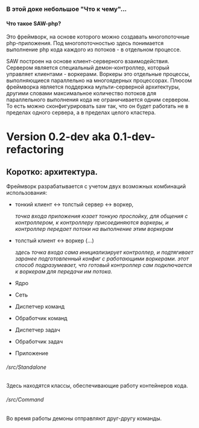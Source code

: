 ### В этой доке небольшое "Что к чему"...

#### Что такое SAW-php?

Это фреймворк, на основе которого можно создавать многопоточные php-приложения.
Под многопоточностью здесь понимается выполнение php кода каждого из потоков - 
в отдельном процессе.

SAW построен на основе клиент-серверного взаимодействия. Сервером является 
специальный демон-контроллер, который управляет клиентами - воркерами. Воркеры
это отдельные процессы, выполняющиеся параллельно на многоядерных процессорах.
Плюсом фреймворка является поддержка мульти-серверной архитектуры, другими 
словами максимальное количество потоков для параллельного выполнения кода не 
ограничивается одним сервером. То есть можно сконфигурировать saw так, что 
он будет работать не в пределах одного сервера, а в пределах целого кластера. 

# Version 0.2-dev aka 0.1-dev-refactoring

## Коротко: архитектура.

Фреймворк разрабатывается с учетом двух возможных комбинаций использования:
* тонкий клиент <-> толстый сервер <-> воркер,

    _точка входа приложения юзает тонкую прослойку, для общения
    с контроллером, к контроллеру присоединяются воркеры, и контроллер передает 
    потоки на выполнение этим воркерам_

* толстый клиент <-> воркер (...)

    _здесь точка входа сама инициализирует контроллер, и подтягивает заранее
    подготовленный конфиг с работающими воркерами. этот способ подразумевает, 
    что готовый контроллер сам подключается к воркерам для передачи им потока._
    
* Ядро
* Сеть
* Диспетчер команд
* Обработчик команд
* Диспетчер задач
* Обработчик задач
* Приложение

###### /src/Standalone

Здесь находятся классы, обеспечивающие работу контейнеров кода.

###### /src/Command

Во время работы демоны отправляют друг-другу команды.
